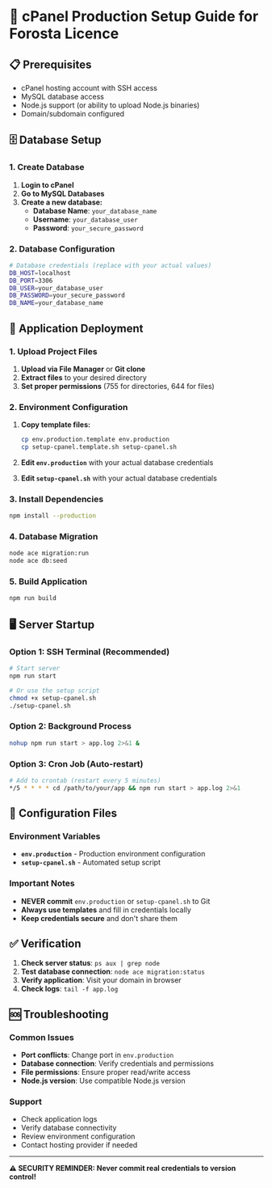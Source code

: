 # 🚀 cPanel Production Setup Guide for Forosta Licence

## 📋 **Prerequisites**

- cPanel hosting account with SSH access
- MySQL database access
- Node.js support (or ability to upload Node.js binaries)
- Domain/subdomain configured

## 🗄️ **Database Setup**

### **1. Create Database**
1. **Login to cPanel**
2. **Go to MySQL Databases**
3. **Create a new database:**
   - **Database Name**: `your_database_name`
   - **Username**: `your_database_user`
   - **Password**: `your_secure_password`

### **2. Database Configuration**
```bash
# Database credentials (replace with your actual values)
DB_HOST=localhost
DB_PORT=3306
DB_USER=your_database_user
DB_PASSWORD=your_secure_password
DB_NAME=your_database_name
```

## 🚀 **Application Deployment**

### **1. Upload Project Files**
1. **Upload via File Manager** or **Git clone**
2. **Extract files** to your desired directory
3. **Set proper permissions** (755 for directories, 644 for files)

### **2. Environment Configuration**
1. **Copy template files:**
   ```bash
   cp env.production.template env.production
   cp setup-cpanel.template.sh setup-cpanel.sh
   ```

2. **Edit `env.production`** with your actual database credentials
3. **Edit `setup-cpanel.sh`** with your actual database credentials

### **3. Install Dependencies**
```bash
npm install --production
```

### **4. Database Migration**
```bash
node ace migration:run
node ace db:seed
```

### **5. Build Application**
```bash
npm run build
```

## 🖥️ **Server Startup**

### **Option 1: SSH Terminal (Recommended)**
```bash
# Start server
npm run start

# Or use the setup script
chmod +x setup-cpanel.sh
./setup-cpanel.sh
```

### **Option 2: Background Process**
```bash
nohup npm run start > app.log 2>&1 &
```

### **Option 3: Cron Job (Auto-restart)**
```bash
# Add to crontab (restart every 5 minutes)
*/5 * * * * cd /path/to/your/app && npm run start > app.log 2>&1
```

## 🔧 **Configuration Files**

### **Environment Variables**
- **`env.production`** - Production environment configuration
- **`setup-cpanel.sh`** - Automated setup script

### **Important Notes**
- **NEVER commit** `env.production` or `setup-cpanel.sh` to Git
- **Always use templates** and fill in credentials locally
- **Keep credentials secure** and don't share them

## ✅ **Verification**

1. **Check server status**: `ps aux | grep node`
2. **Test database connection**: `node ace migration:status`
3. **Verify application**: Visit your domain in browser
4. **Check logs**: `tail -f app.log`

## 🆘 **Troubleshooting**

### **Common Issues**
- **Port conflicts**: Change port in `env.production`
- **Database connection**: Verify credentials and permissions
- **File permissions**: Ensure proper read/write access
- **Node.js version**: Use compatible Node.js version

### **Support**
- Check application logs
- Verify database connectivity
- Review environment configuration
- Contact hosting provider if needed

---

**⚠️ SECURITY REMINDER: Never commit real credentials to version control!**

